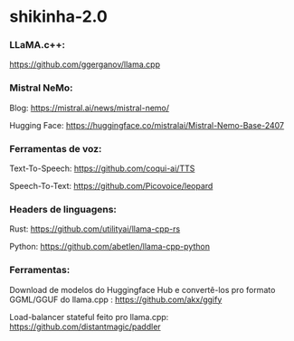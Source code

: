 # shikinha-2.0

### LLaMA.c++:
https://github.com/ggerganov/llama.cpp

### Mistral NeMo:
Blog:
https://mistral.ai/news/mistral-nemo/

Hugging Face:
https://huggingface.co/mistralai/Mistral-Nemo-Base-2407

### Ferramentas de voz:
Text-To-Speech:
https://github.com/coqui-ai/TTS

Speech-To-Text:
https://github.com/Picovoice/leopard

### Headers de linguagens:
Rust:
https://github.com/utilityai/llama-cpp-rs

Python:
https://github.com/abetlen/llama-cpp-python

### Ferramentas:
Download de modelos do Huggingface Hub e convertê-los pro formato GGML/GGUF do llama.cpp :
https://github.com/akx/ggify

Load-balancer stateful feito pro llama.cpp:
https://github.com/distantmagic/paddler
